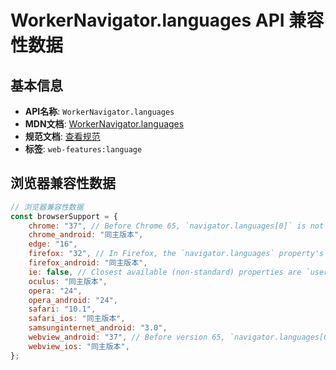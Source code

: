# WorkerNavigator.languages API 兼容性数据

## 基本信息

- **API名称**: `WorkerNavigator.languages`
- **MDN文档**: [WorkerNavigator.languages](https://developer.mozilla.org/docs/Web/API/WorkerNavigator/languages)
- **规范文档**: [查看规范](https://html.spec.whatwg.org/multipage/system-state.html#dom-navigator-languages-dev)
- **标签**: `web-features:language`

## 浏览器兼容性数据

```javascript
// 浏览器兼容性数据
const browserSupport = {
    chrome: "37", // Before Chrome 65, `navigator.languages[0]` is not guaranteed to equal `navigator.language`.,
    chrome_android: "同主版本",
    edge: "16",
    firefox: "32", // In Firefox, the `navigator.languages` property's value is taken from the `intl.accept_languages` pre...,
    firefox_android: "同主版本",
    ie: false, // Closest available (non-standard) properties are `userLanguage` and `browserLanguage`.,
    oculus: "同主版本",
    opera: "24",
    opera_android: "24",
    safari: "10.1",
    safari_ios: "同主版本",
    samsunginternet_android: "3.0",
    webview_android: "37", // Before version 65, `navigator.languages[0]` is not guaranteed to equal `navigator.language`.,
    webview_ios: "同主版本",
};

```


